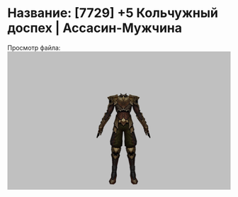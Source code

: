 # Название: [7729] +5 Кольчужный доспех | Ассасин-Мужчина

Просмотр файла:
![p060005.png](p060005.png)